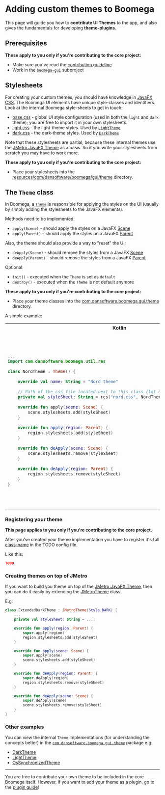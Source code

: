 # Adding custom themes to Boomega

This page will guide you how to **contribute UI Themes** to the app, and also gives the fundamentals for developing
**theme-plugins**.

## Prerequisites

**These apply to you only if you're contributing to the core project:**

* Make sure you've read the [contribution guideline](/CONTRIBUTING.md)
* Work in the [`boomega-gui`](/boomega-gui) subproject

## Stylesheets

For creating your custom themes, you should have knowledge
in [JavaFX CSS](https://openjfx.io/javadoc/18/javafx.graphics/javafx/scene/doc-files/cssref.html). The Boomega UI
elements have unique style-classes and identifiers. Look at the internal Boomega style-sheets to get in touch:

* [base.css](/boomega-gui/src/main/resources/com/dansoftware/boomega/gui/theme/base.css) - global UI style
  configuration (used in both the `light` and `dark` theme); you are free to import it in your own stylesheets.
* [light.css](/boomega-gui/src/main/resources/com/dansoftware/boomega/gui/theme/light.css) - the light-theme styles.
  Used by [`LightTheme`](/boomega-gui/src/main/kotlin/com/dansoftware/boomega/gui/theme/LightTheme.kt)
* [dark.css](/boomega-gui/src/main/resources/com/dansoftware/boomega/gui/theme/dark.css) - the dark-theme styles. Used
  by [`DarkTheme`](/boomega-gui/src/main/kotlin/com/dansoftware/boomega/gui/theme/DarkTheme.kt)

Note that these stylesheets are partial, because these internal themes use
the [JMetro JavaFX Theme](https://pixelduke.com/java-javafx-theme-jmetro/)
as a basis. So if you write your stylesheets from scratch you may have to work more.

**These apply to you only if you're contributing to the core project:**

* Place your stylesheets into
  the [resources/com/dansoftware/boomega/gui/theme](/boomega-gui/src/main/resources/com/dansoftware/boomega/gui/theme)
  directory.

## The `Theme` class

In Boomega, a [`Theme`](/boomega-gui/src/main/kotlin/com/dansoftware/boomega/gui/theme/Theme.kt) is responsible for
applying the styles on the UI (usually by simply adding the stylesheets to the JavaFX elements).

Methods need to be implemented:

* `apply(Scene)` - should apply the styles on a
  JavaFX [Scene](https://openjfx.io/javadoc/18/javafx.graphics/javafx/scene/Scene.html)
* `apply(Parent)` - should apply the styles on a
  JavaFX [Parent](https://openjfx.io/javadoc/18/javafx.graphics/javafx/scene/Parent.html)

Also, the theme should also provide a way to "reset" the UI:

* `deApply(Scene)` - should remove the styles from a
  JavaFX [Scene](https://openjfx.io/javadoc/18/javafx.graphics/javafx/scene/Scene.html)
* `deApply(Parent)` - should remove the styles from a
  JavaFX [Parent](https://openjfx.io/javadoc/18/javafx.graphics/javafx/scene/Parent.html)

Optional:

* `init()` - executed when the `Theme` is set as `default`
* `destroy()` - executed when the `Theme` is not default anymore

**These apply to you only if you're contributing to the core project:**

* Place your theme classes into
  the [com.dansoftware.boomega.gui.theme](/boomega-gui/src/main/kotlin/com/dansoftware/boomega/gui/theme) directory.

A simple example:

<table>

<tr>
<th>Kotlin</th>
<th>Java</th>
</tr>

<tr>

<td>

```kotlin
...
import com.dansoftware.boomega.util.res

class NordTheme : Theme() {

    override val name: String = "Nord theme"

    // Path of the css file located next to this class (lot of ways to resolve the path)
    private val styleSheet: String = res("nord.css", NordTheme::class)!!.toExternalForm()

    override fun apply(scene: Scene) {
        scene.stylesheets.add(styleSheet)
    }

    override fun apply(region: Parent) {
        region.stylesheets.add(styleSheet)
    }

    override fun deApply(scene: Scene) {
        scene.stylesheets.remove(styleSheet)
    }

    override fun deApply(region: Parent) {
        region.stylesheets.remove(styleSheet)
    }
}
```

</td>

<td>

```java
public class NordTheme extends Theme {

    // Path of the css file located next to this class (lot of ways to resolve the path)
    private static final String STYLESHEET =
            NordTheme.class.getResource("nord.css").toExternalForm();

    @NotNull
    @Override
    public String getName() {
        return "Nord theme";
    }

    @Override
    public void apply(@NotNull Scene scene) {
        scene.getStylesheets().add(STYLESHEET);
    }

    @Override
    public void apply(@NotNull Parent region) {
        region.getStylesheets().add(STYLESHEET);
    }

    @Override
    public void deApply(@NotNull Scene scene) {
        scene.getStylesheets().remove(STYLESHEET);
    }

    @Override
    public void deApply(@NotNull Parent region) {
        region.getStylesheets().remove(STYLESHEET);
    }
}
```

</td>

</tr>
</table>

### Registering your theme

**This page applies to you only if you're contributing to the core project.**

After you've created your theme implementation you have to register it's
full [class-name](https://docs.oracle.com/en/java/javase/17/docs/api/java.base/java/lang/Class.html#getName()) in
the TODO
config file.

Like this:

```json
TODO
```

### Creating themes on top of JMetro

If you want to build you theme on top of the [JMetro JavaFX Theme](https://pixelduke.com/java-javafx-theme-jmetro/),
then you can do it easily by extending
the [JMetroTheme](/boomega-gui/src/main/kotlin/com/dansoftware/boomega/gui/theme/JMetroTheme.kt) class.

E.g:

```kotlin
class ExtendedDarkTheme : JMetroTheme(Style.DARK) {
    ...
    private val styleSheet: String = ...;

    override fun apply(region: Parent) {
        super.apply(region)
        region.stylesheets.add(styleSheet)
    }

    override fun apply(scene: Scene) {
        super.apply(scene)
        scene.stylesheets.add(styleSheet)
    }

    override fun deApply(region: Parent) {
        super.deApply(region)
        region.stylesheets.remove(styleSheet)
    }

    override fun deApply(scene: Scene) {
        super.deApply(scene)
        scene.stylesheets.remove(styleSheet)
    }
}
```

### Other examples

You can view the internal `Theme` implementations (for understanding the concepts better)
in the [`com.dansoftware.boomega.gui.theme`](/boomega-gui/src/main/java/com/dansoftware/boomega/gui/theme) package e.g:

* [DarkTheme](/boomega-gui/src/main/kotlin/com/dansoftware/boomega/gui/theme/DarkTheme.kt)
* [LightTheme](/boomega-gui/src/main/kotlin/com/dansoftware/boomega/gui/theme/LightTheme.kt)
* [OsSynchronizedTheme](/boomega-gui/src/main/kotlin/com/dansoftware/boomega/gui/theme/OsSynchronizedTheme.kt)

---

You are free to contribute your own theme to be included in the core Boomega itself. However, if you want to add your
theme as a plugin, go to the [plugin guide](../PLUGIN_GUIDE.md#theme-plugins)!